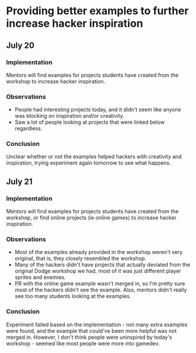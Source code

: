 # Providing better examples to further increase hacker inspiration

## July 20

### Implementation 

Mentors will find examples for projects students have created from the workshop to increase hacker inspiration.

### Observations 

- People had interesting projects today, and it didn't seem like anyone was blocking on inspiration and/or creativity.
- Saw a lot of people looking at projects that were linked below regardless.

### Conclusion

Unclear whether or not the examples helped hackers with creativity and inspiration, trying experiment again tomorrow to see what happens. 

## July 21

### Implementation

Mentors will find examples for projects students have created from the workshop, or find online projects (ie online games) to increase hacker inspiration.

### Observations

- Most of the examples already provided in the workshop weren't very original, that is, they closely resembled the workshop.
- Many of the hackers didn't have projects that actually deviated from the original Dodge workshop we had, most of it was just different player sprites and enemies. 
- PR with the online game example wasn't merged in, so I'm pretty sure most of the hackers didn't see the example.  Also, mentors didn't really see too many students looking at the examples. 

### Conclusion

Experiment failed based on the implementation - not many extra examples were found, and the example that could've been more helpful was not merged in. However, I don't think people were uninspired by today's workshop - seemed like most people were more into gamedev. 
